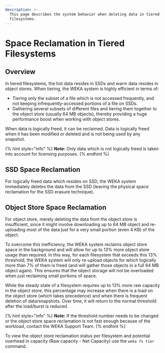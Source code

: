 ```yaml
---
description: >-
  This page describes the system behavior when deleting data in tiered
  filesystems.
---
```


# Space Reclamation in Tiered Filesystems

## Overview

In tiered filesystems, the hot data resides in SSDs and warm data resides in object stores. When tiering, the WEKA system is highly efficient in terms of:

* Tiering only the subset of a file which is not accessed frequently, and not keeping infrequently-accessed portions of a file on SSDs.
* Gathering several subsets of different files and tiering them together to the object store \(usually 64 MB objects\), thereby providing a huge performance boost when working with object stores.

When data is logically freed, it can be reclaimed. Data is logically freed when it has been modified or deleted and is not being used by any snapshot.

{% hint style="info" %}
**Note:** Only data which is not logically freed is taken into account for licensing purposes.
{% endhint %}

## SSD Space Reclamation

For logically freed data which resides on SSD, the WEKA system immediately deletes the data from the SSD \(leaving the physical space reclamation for the SSD erasure technique\).

## Object Store Space Reclamation

For object store, merely deleting the data from the object store is insufficient, since it might involve downloading up to 64 MB object and re-uploading most of the data just for a very small portion \(even 4 KB\) of the object.

To overcome this inefficiency, the WEKA system reclaims object store space in the background and will allow for up to 13% more object store usage than required. In this way, for each filesystem that exceeds this 13% threshold, the WEKA system will only re-upload objects for which logically more than 7% of them is freed \(and will gather those objects in a full 64 MB object again\). This ensures that the object storage will not be overloaded when just reclaiming small portions of space.

While the steady state of a filesystem requires up to 13% more raw capacity in the object store, this percentage may increase when there is a load on the object store \(which takes precedence\) and when there is frequent deletion of data/snapshots. Over time, it will return to the normal threshold after the load/burst is reduced.

{% hint style="info" %}
**Note:** If the threshold number needs to be changed or the object store space reclamation is not fast enough because of the workload, contact the WEKA Support Team.
{% endhint %}

To view the object store reclamation status per filesystem and potential overhead in capacity \(Raw capacity - Net Capacity\) use the `weka fs tier` command.

